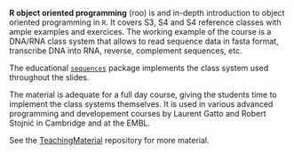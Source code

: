 **R object oriented programming** (roo) is and in-depth introduction to object oriented programming in `R`. 
It covers S3, S4 and S4 reference classes with ample examples and exercices. 
The working example of the course is a DNA/RNA class system that allows to read sequence data in fasta format, 
transcribe DNA into RNA, reverse, complement sequences, etc. 

The educational [`sequences`](https://github.com/lgatto/sequences/) package implements the class system used throughout the slides.

The material is adequate for a full day course, giving the students time to implement the class systems themselves. 
It is used in various advanced programming and developement courses by Laurent Gatto and Robert Stojnić 
in Cambridge and at the EMBL.

See the [TeachingMaterial](https://github.com/lgatto/TeachingMaterial) repository for more material.
